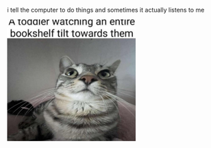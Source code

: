 i tell the computer to do things and sometimes it actually listens to me
<!--START_SECTION:update_image-->
<img src=https://raw.githubusercontent.com/sneakykestrel/sneakykestrel/main/.github/images/toddler-vs-bookshelf.jpg height="" width="300" align=left alt=kitty />
<!--END_SECTION:update_image-->

